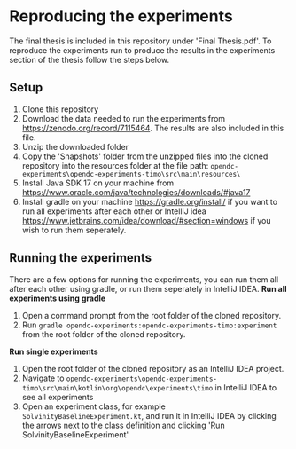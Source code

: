 
# Reproducing the experiments
The final thesis is included in this repository under 'Final Thesis.pdf'.
To reproduce the experiments run to produce the results in the experiments section of the thesis follow the steps below.

## Setup
1. Clone this repository
2. Download the data needed to run the experiments from https://zenodo.org/record/7115464. The results are also included in this file.
3. Unzip the downloaded folder
4. Copy the 'Snapshots' folder from the unzipped files into the cloned repository into the resources folder at the file path: `opendc-experiments\opendc-experiments-timo\src\main\resources\`
5. Install Java SDK 17 on your machine from https://www.oracle.com/java/technologies/downloads/#java17
6. Install gradle on your machine https://gradle.org/install/ if you want to run all experiments after each other or IntelliJ idea https://www.jetbrains.com/idea/download/#section=windows if you wish to run them seperately.

## Running the experiments
There are a few options for running the experiments, you can run them all after each other using gradle, or run them seperately in IntelliJ IDEA.
**Run all experiments using gradle**
1.  Open a command prompt from the root folder of the cloned repository.
2.  Run `gradle opendc-experiments:opendc-experiments-timo:experiment` from the root folder of the cloned repository.

**Run single experiments**
1. Open the root folder of the cloned repository as an IntelliJ IDEA project.
2. Navigate to `opendc-experiments\opendc-experiments-timo\src\main\kotlin\org\opendc\experiments\timo` in IntelliJ IDEA to see all experiments
3. Open an experiment class, for example `SolvinityBaselineExperiment.kt`, and run it in IntelliJ IDEA by clicking the arrows next to the class definition and clicking 'Run SolvinityBaselineExperiment'
